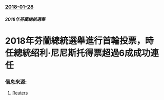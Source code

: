 ### [2018-01-28](/news/2018/01/28/index.md)

##### 2018年芬蘭總統選舉
# 2018年芬蘭總統選舉進行首輪投票，時任總統绍利·尼尼斯托得票超過6成成功連任 




### 信息来源:

1. [Reuters](https://www.reuters.com/article/us-finland-election-president/finnish-president-poised-for-easy-re-election-win-idUSKBN1FH06X)
